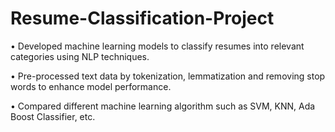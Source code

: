 # Resume-Classification-Project
• Developed machine learning models to classify resumes into relevant categories using NLP techniques. 


• Pre-processed text data by tokenization, lemmatization and removing stop words to enhance model performance. 


• Compared different machine learning algorithm such as SVM, KNN, Ada Boost Classifier, etc.  
